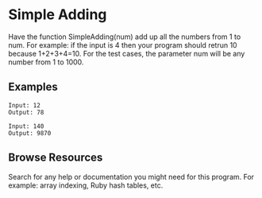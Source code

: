 # Simple Adding

Have the function SimpleAdding(num) add up all the numbers from 1 to num. For example: if the input is 4 then your program should retrun 10 because 1+2+3+4=10. For the test cases, the parameter num will be any number from 1 to 1000.

## Examples

```
Input: 12
Output: 78
```

```
Input: 140
Output: 9870
```

## Browse Resources

Search for any help or documentation you might need for this program. For example: array indexing, Ruby hash tables, etc.
